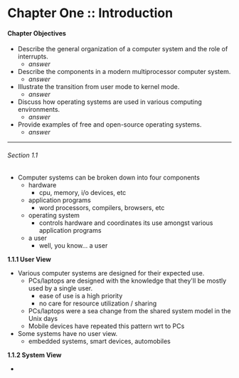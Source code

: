 # Chapter One :: Introduction
#### Chapter Objectives
  - Describe the general organization of a computer system and the role of interrupts.
    - *answer*
  - Describe the components in a modern multiprocessor computer system.
    - *answer*
  - Illustrate the transition from user mode to kernel mode.
    - *answer*
  - Discuss how operating systems are used in various computing environments.
    - *answer*
  - Provide examples of free and open-source operating systems.
    - *answer*
---

###### Section 1.1

  - Computer systems can be broken down into four components
    - hardware
      - cpu, memory, i/o devices, etc
    - application programs
      - word processors, compilers, browsers, etc
    - operating system
      - controls hardware and coordinates its use amongst various application programs
    - a user
      - well, you know... a user

  **1.1.1 User View**

  - Various computer systems are designed for their expected use.
    - PCs/laptops are designed with the knowledge that they'll be mostly used by a single user.
      - ease of use is a high priority
      - no care for resource utilization / sharing
    - PCs/laptops were a sea change from the shared system model in the Unix days
    - Mobile devices have repeated this pattern wrt to PCs
  - Some systems have no user view.
    - embedded systems, smart devices, automobiles

  **1.1.2 System View**

  - 
